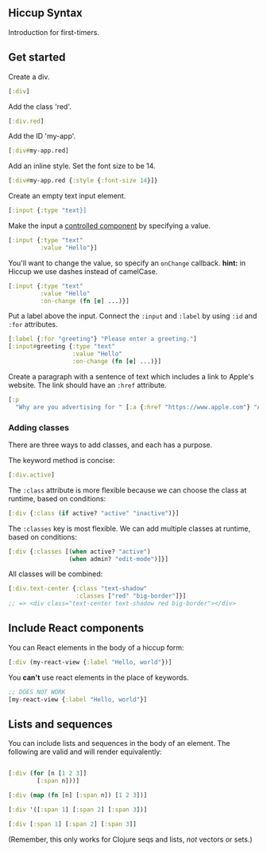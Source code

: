 ## Hiccup Syntax

Introduction for first-timers.

## Get started

Create a div.

```clj
[:div]
```

Add the class 'red'.
```clj
[:div.red]
```

Add the ID 'my-app'.
```clj
[:div#my-app.red]
```

Add an inline style. Set the font size to be 14.
```clj
[:div#my-app.red {:style {:font-size 14}]}
```

Create an empty text input element.
```clj
[:input {:type "text}]
```

Make the input a [controlled component](https://facebook.github.io/react/docs/forms.html#controlled-components) by specifying a value.
```clj
[:input {:type "text" 
         :value "Hello"}]
```

You'll want to change the value, so specify an `onChange` callback. **hint:** in Hiccup we use dashes instead of camelCase.
```clj
[:input {:type "text" 
         :value "Hello"
         :on-change (fn [e] ...)}]
```

Put a label above the input. Connect the `:input` and `:label` by using `:id` and `:for` attributes.

```clj
[:label {:for "greeting"} "Please enter a greeting."]
[:input#greeting {:type "text" 
                  :value "Hello"
                  :on-change (fn [e] ...)}]
```

Create a paragraph with a sentence of text which includes a link to Apple's website. The link should have an `:href` attribute.

```clj
[:p 
  "Why are you advertising for " [:a {:href "https://www.apple.com"} "Apple?"] ]
```

### Adding classes

There are three ways to add classes, and each has a purpose. 

The keyword method is concise:

```clj
[:div.active]
```

The `:class` attribute is more flexible because we can choose the class at runtime, based on conditions:

```clj
[:div {:class (if active? "active" "inactive")}]
```

The `:classes` key is most flexible. We can add multiple classes at runtime, based on conditions:

```clj
[:div {:classes [(when active? "active")
                 (when admin? "edit-mode")]}]
```

All classes will be combined:

```clj
[:div.text-center {:class "text-shadow"
                   :classes ["red" "big-border"]}]
;; => <div class="text-center text-shadow red big-border"></div>
```

## Include React components

You can React elements in the body of a hiccup form:

```clj
[:div (my-react-view {:label "Hello, world"})]
```

You **can't** use react elements in the place of keywords.

```clj
;; DOES NOT WORK
[my-react-view {:label "Hello, world"}]
```

## Lists and sequences 

You can include lists and sequences in the body of an element. The following are valid and will render equivalently:

```clj

[:div (for [n [1 2 3]]
        [:span n]))]

[:div (map (fn [n] [:span n]) [1 2 3])]

[:div '([:span 1] [:span 2] [:span 3])]

[:div [:span 1] [:span 2] [:span 3]]

```

(Remember, this only works for Clojure seqs and lists, *not* vectors or sets.)